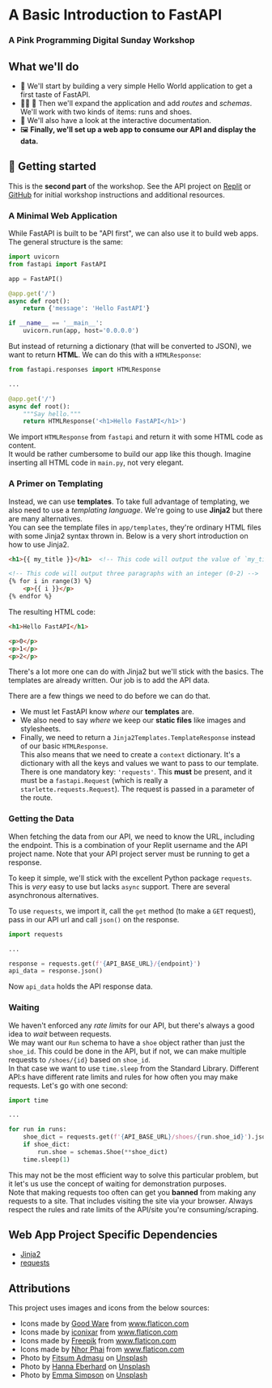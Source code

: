 # A Basic Introduction to FastAPI
### A Pink Programming Digital Sunday Workshop

## What we'll do

- 👋 We'll start by building a very simple Hello World application to get a first taste of FastAPI.
- 🏃‍♀️ 👟 Then we'll expand the application and add *routes* and *schemas*. We'll work with two kinds of items: runs and shoes.
- 👀 We'll also have a look at the interactive documentation.
- 🖼️  **Finally, we'll set up a web app to consume our API and display the data.**


## 🚀 Getting started

This is the **second part** of the workshop. See the API project on [Replit](https://replit.com/@tildabarth/pink-workshop-api-start) or [GitHub](https://github.com/tildabarth/pink-workshop-api-start) for initial workshop instructions and additional resources.

### A Minimal Web Application

While FastAPI is built to be "API first", we can also use it to build web apps.<br>
The general structure is the same:
```py
import uvicorn
from fastapi import FastAPI

app = FastAPI()

@app.get('/')
async def root():
    return {'message': 'Hello FastAPI'}

if __name__ == '__main__':
    uvicorn.run(app, host='0.0.0.0')
```
But instead of returning a dictionary (that will be converted to JSON), we want to return **HTML**. We can do this with a `HTMLResponse`:
```py
from fastapi.responses import HTMLResponse

...

@app.get('/')
async def root():
    """Say hello."""
    return HTMLResponse('<h1>Hello FastAPI</h1>')

```
We import `HTMLResponse` from `fastapi` and return it with some HTML code as content.<br>
It would be rather cumbersome to build our app like this though. Imagine inserting all HTML code in `main.py`, not very elegant.

### A Primer on Templating
Instead, we can use **templates**. To take full advantage of templating, we also need to use a *templating language*. We're going to use **Jinja2** but there are many alternatives.<br>
You can see the template files in `app/templates`, they're ordinary HTML files with some Jinja2 syntax thrown in.
Below is a very short introduction on how to use Jinja2.
```html
<h1>{{ my_title }}</h1>  <!-- This code will output the value of `my_title` between the heading elements -->

<!-- This code will output three paragraphs with an integer (0-2) -->
{% for i in range(3) %}
    <p>{{ i }}</p>
{% endfor %}
```
The resulting HTML code:
```html
<h1>Hello FastAPI</h1>

<p>0</p>
<p>1</p>
<p>2</p>
````
There's a lot more one can do with Jinja2 but we'll stick with the basics. The templates are already written. Our job is to add the API data.

There are a few things we need to do before we can do that.
- We must let FastAPI know *where* our **templates** are.
- We also need to say *where* we keep our **static files** like images and stylesheets.
- Finally, we need to return a `Jinja2Templates.TemplateResponse` instead of our basic `HTMLResponse`.<br>
This also means that we need to create a `context` dictionary. It's a dictionary with all the keys and values we want to pass to our template. There is one mandatory key: `'requests'`. This **must** be present, and it must be a `fastapi.Request` (which is really a `starlette.requests.Request`). The request is passed in a parameter of the route.

### Getting the Data

When fetching the data from our API, we need to know the URL, including the endpoint. This is a combination of your Replit username and the API project name. Note that your API project server must be running to get a response.<br>

To keep it simple, we'll stick with the excellent Python package `requests`. This is *very* easy to use but lacks `async` support. There are several asynchronous alternatives.<br>

To use `requests`, we import it, call the `get` method (to make a `GET` request), pass in our API url and call `json()` on the response.

```py
import requests

...

response = requests.get(f'{API_BASE_URL}/{endpoint}')
api_data = response.json()
```
Now `api_data` holds the API response data.

### Waiting

We haven't enforced any *rate limits* for our API, but there's always a good idea to *wait* between requests.<br>
We may want our `Run` schema to have a `shoe` object rather than just the `shoe_id`. This could be done in the API, but if not, we can make multiple requests to `/shoes/{id}` based on `shoe_id`.<br>
In that case we want to use `time.sleep` from the Standard Library. Different API:s have different rate limits and rules for how often you may make requests. Let's go with one second:
```py
import time

...

for run in runs:
    shoe_dict = requests.get(f'{API_BASE_URL}/shoes/{run.shoe_id}').json()
    if shoe_dict:
        run.shoe = schemas.Shoe(**shoe_dict)
    time.sleep(1)
```

This may not be the most efficient way to solve this particular problem, but it let's us use the concept of waiting for demonstration purposes.<br>
Note that making requests too often can get you **banned** from making any requests to a site. That includes visiting the site via your browser. Always respect the rules and rate limits of the API/site you're consuming/scraping.

## Web App Project Specific Dependencies

- [Jinja2](https://jinja.palletsprojects.com/en/3.0.x/)
- [requests](https://docs.python-requests.org/en/master/index.html)

## Attributions
This project uses images and icons from the below sources:
- Icons made by <a href="https://www.flaticon.com/authors/good-ware" title="Good Ware">Good Ware</a> from <a href="https://www.flaticon.com" title="Flaticon">www.flaticon.com</a>
- Icons made by <a href="https://www.flaticon.com/authors/iconixar" title="iconixar">iconixar</a> from <a href="https://www.flaticon.com" title="Flaticon">www.flaticon.com</a>
- Icons made by <a href="https://www.freepik.com" title="Freepik">Freepik</a> from <a href="https://www.flaticon.com" title="Flaticon">www.flaticon.com</a>
- Icons made by <a href="" title="Nhor Phai">Nhor Phai</a> from <a href="https://www.flaticon.com/" title="Flaticon">www.flaticon.com</a>
- Photo by <a href="https://unsplash.com/@fitmasu?utm_source=unsplash&utm_medium=referral&utm_content=creditCopyText">Fitsum Admasu</a> on <a href="https://unsplash.com/images/things/health?utm_source=unsplash&utm_medium=referral&utm_content=creditCopyText">Unsplash</a>
- Photo by <a href="https://unsplash.com/@hannaeberh?utm_source=unsplash&utm_medium=referral&utm_content=creditCopyText">Hanna Eberhard</a> on <a href="https://unsplash.com/images/things/health?utm_source=unsplash&utm_medium=referral&utm_content=creditCopyText">Unsplash</a>
- Photo by <a href="https://unsplash.com/@esdesignisms?utm_source=unsplash&utm_medium=referral&utm_content=creditCopyText">Emma Simpson</a> on <a href="https://unsplash.com/s/photos/running-runner-morning?utm_source=unsplash&utm_medium=referral&utm_content=creditCopyText">Unsplash</a>
